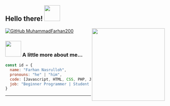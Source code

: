 <h2> Hello there! <img src="https://media.tenor.com/lw5QLh73u_MAAAAi/hi.gif" width="50"></h2>
<img align='right' src="https://media.tenor.com/NCRHhqkXrJYAAAAi/programmers-go-internet.gif" width="230">

[![GitHub MuhammadFarhan200](https://img.shields.io/github/followers/thaiane?label=follow&style=social)](https://github.com/MuhammadFarhan200)


### <img src="https://media.tenor.com/uUme9PjQFeMAAAAi/quby-cute.gif" width="50"> A little more about me...  

```javascript
const id = {
  name: "Farhan Nasrulloh",
  pronouns: "he" | "him",
  code: [Javascript, HTML, CSS, PHP, Java, Dart],
  job: "Beginner Programmer | Student at SMK Assalaam Bandung",
}
```

---
